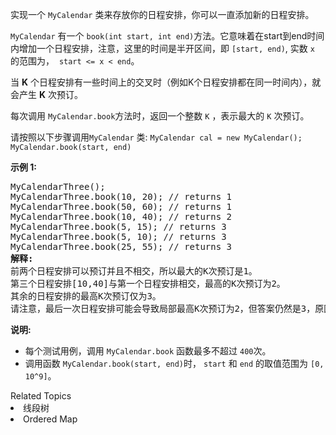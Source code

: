 <p>实现一个 <code>MyCalendar</code> 类来存放你的日程安排，你可以一直添加新的日程安排。</p>

<p><code>MyCalendar</code> 有一个 <code>book(int start, int end)</code>方法。它意味着在start到end时间内增加一个日程安排，注意，这里的时间是半开区间，即 <code>[start, end)</code>, 实数&nbsp;<code>x</code> 的范围为， &nbsp;<code>start &lt;= x &lt; end</code>。</p>

<p>当 <strong>K</strong> 个日程安排有一些时间上的交叉时（例如K个日程安排都在同一时间内），就会产生 <strong>K</strong> 次预订。</p>

<p>每次调用 <code>MyCalendar.book</code>方法时，返回一个整数 <code>K</code> ，表示最大的 <code>K</code> 次预订。</p>

<p>请按照以下步骤调用<code>MyCalendar</code> 类: <code>MyCalendar cal = new MyCalendar();</code> <code>MyCalendar.book(start, end)</code></p>

<p><strong>示例 1:</strong></p>

<pre>
MyCalendarThree();
MyCalendarThree.book(10, 20); // returns 1
MyCalendarThree.book(50, 60); // returns 1
MyCalendarThree.book(10, 40); // returns 2
MyCalendarThree.book(5, 15); // returns 3
MyCalendarThree.book(5, 10); // returns 3
MyCalendarThree.book(25, 55); // returns 3
<strong>解释:</strong> 
前两个日程安排可以预订并且不相交，所以最大的K次预订是1。
第三个日程安排[10,40]与第一个日程安排相交，最高的K次预订为2。
其余的日程安排的最高K次预订仅为3。
请注意，最后一次日程安排可能会导致局部最高K次预订为2，但答案仍然是3，原因是从开始到最后，时间[10,20]，[10,40]和[5,15]仍然会导致3次预订。
</pre>

<p><strong>说明:</strong></p>

<ul>
	<li>每个测试用例，调用&nbsp;<code>MyCalendar.book</code>&nbsp;函数最多不超过&nbsp;<code>400</code>次。</li>
	<li>调用函数&nbsp;<code>MyCalendar.book(start, end)</code>时，&nbsp;<code>start</code> 和&nbsp;<code>end</code> 的取值范围为&nbsp;<code>[0, 10^9]</code>。</li>
</ul>
<div><div>Related Topics</div><div><li>线段树</li><li>Ordered Map</li></div></div>